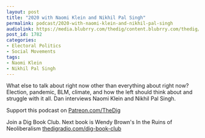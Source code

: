 ```yaml
---
layout: post
title: "2020 with Naomi Klein and Nikhil Pal Singh"
permalink: podcast/2020-with-naomi-klein-and-nikhil-pal-singh
audiolink: https://media.blubrry.com/thedig/content.blubrry.com/thedig/The_Dig-EP_278-NK-NPS.mp3
post_id: 1782
categories: 
- Electoral Politics
- Social Movements
tags: 
- Naomi Klein
- Nikhil Pal Singh
---
```


What else to talk about right now other than everything about right now? Election, pandemic, BLM, climate, and how the left should think about and struggle with it all. Dan interviews Naomi Klein and Nikhil Pal Singh.

Support this podcast on 
[Patreon.com/TheDig](http://Patreon.com/TheDig)

Join a Dig Book Club. Next book is Wendy Brown's In the Ruins of Neoliberalism 
[thedigradio.com/dig-book-club](http://thedigradio.com/dig-book-club)